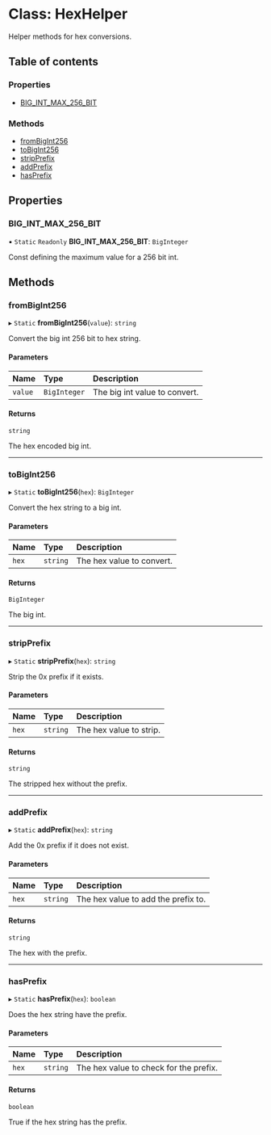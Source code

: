 # Class: HexHelper

Helper methods for hex conversions.

## Table of contents

### Properties

- [BIG\_INT\_MAX\_256\_BIT](HexHelper.md#big_int_max_256_bit)

### Methods

- [fromBigInt256](HexHelper.md#frombigint256)
- [toBigInt256](HexHelper.md#tobigint256)
- [stripPrefix](HexHelper.md#stripprefix)
- [addPrefix](HexHelper.md#addprefix)
- [hasPrefix](HexHelper.md#hasprefix)

## Properties

### BIG\_INT\_MAX\_256\_BIT

▪ `Static` `Readonly` **BIG\_INT\_MAX\_256\_BIT**: `BigInteger`

Const defining the maximum value for a 256 bit int.

## Methods

### fromBigInt256

▸ `Static` **fromBigInt256**(`value`): `string`

Convert the big int 256 bit to hex string.

#### Parameters

| Name | Type | Description |
| :------ | :------ | :------ |
| `value` | `BigInteger` | The big int value to convert. |

#### Returns

`string`

The hex encoded big int.

___

### toBigInt256

▸ `Static` **toBigInt256**(`hex`): `BigInteger`

Convert the hex string to a big int.

#### Parameters

| Name | Type | Description |
| :------ | :------ | :------ |
| `hex` | `string` | The hex value to convert. |

#### Returns

`BigInteger`

The big int.

___

### stripPrefix

▸ `Static` **stripPrefix**(`hex`): `string`

Strip the 0x prefix if it exists.

#### Parameters

| Name | Type | Description |
| :------ | :------ | :------ |
| `hex` | `string` | The hex value to strip. |

#### Returns

`string`

The stripped hex without the prefix.

___

### addPrefix

▸ `Static` **addPrefix**(`hex`): `string`

Add the 0x prefix if it does not exist.

#### Parameters

| Name | Type | Description |
| :------ | :------ | :------ |
| `hex` | `string` | The hex value to add the prefix to. |

#### Returns

`string`

The hex with the prefix.

___

### hasPrefix

▸ `Static` **hasPrefix**(`hex`): `boolean`

Does the hex string have the prefix.

#### Parameters

| Name | Type | Description |
| :------ | :------ | :------ |
| `hex` | `string` | The hex value to check for the prefix. |

#### Returns

`boolean`

True if the hex string has the prefix.
